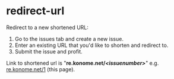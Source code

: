 # redirect-url
Redirect to a new shortened URL:
1. Go to the issues tab and create a new issue.
2. Enter an existing URL that you'd like to shorten and redirect to.
3. Submit the issue and profit.

Link to shortened url is "**re.konome.net/*\<issuenumber\>***" e.g. [re.konome.net/1](https://re.konome.net/1) (this page).
